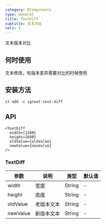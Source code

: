 ```yaml
---
category: BComponents
type: General
title: TextDiff
subtitle: 文本对比
cols: 2
---
```


文本版本对比

## 何时使用
文本修改，有版本差异需要对比的时候使用

## 安装方法
```
sl add -c igroot-text-diff
```

## API

```
<TextDiff
  width={1200}
  height={600}
  oldValue={oldValue}
  newValue={newValue}
/>
```

### TextDiff
| 参数 | 说明 | 类型 | 默认值 |
| --- | --- | --- | --- |
| width | 宽度 | String | - |
| height | 高度 | String | - |
| oldValue | 老版本文本 | String | - |
| newValue | 新版本文本 | String | - |




